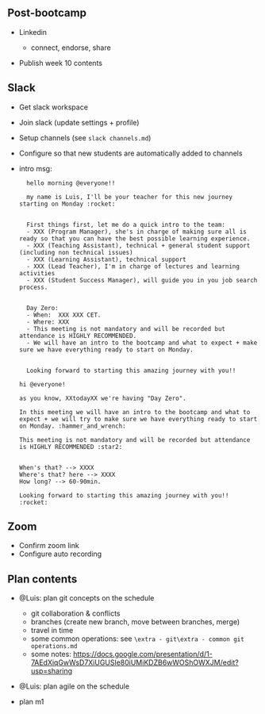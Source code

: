 


## Post-bootcamp

- Linkedin
  - connect, endorse, share

- Publish week 10 contents


## Slack
- Get slack workspace
- Join slack (update settings + profile)
- Setup channels (see `slack channels.md`)
- Configure so that new students are automatically added to channels

- intro msg:
    ``` 
      hello morning @everyone!!

      my name is Luis, I'll be your teacher for this new journey starting on Monday :rocket:
      
      
      First things first, let me do a quick intro to the team:
      - XXX (Program Manager), she's in charge of making sure all is ready so that you can have the best possible learning experience.
      - XXX (Teaching Assistant), technical + general student support (including non technical issues)
      - XXX (Learning Assistant), technical support
      - XXX (Lead Teacher), I'm in charge of lectures and learning activities
      - XXX (Student Success Manager), will guide you in you job search process.
      
      
      Day Zero:
      - When:  XXX XXX CET.
      - Where: XXX
      - This meeting is not mandatory and will be recorded but attendance is HIGHLY RECOMMENDED.
      - We will have an intro to the bootcamp and what to expect + make sure we have everything ready to start on Monday.
      
      
      Looking forward to starting this amazing journey with you!!
    ```


    ```
    hi @everyone!

    as you know, XXtodayXX we're having "Day Zero".

    In this meeting we will have an intro to the bootcamp and what to expect + we will try to make sure we have everything ready to start on Monday. :hammer_and_wrench: 

    This meeting is not mandatory and will be recorded but attendance is HIGHLY RECOMMENDED :star2: 


    When's that? --> XXXX
    Where's that? here --> XXXX
    How long? --> 60-90min.

    Looking forward to starting this amazing journey with you!! :rocket: 
    ```




## Zoom
- Confirm zoom link
- Configure auto recording


## Plan contents
- @Luis: plan git concepts on the schedule
  - git collaboration & conflicts
  - branches (create new branch, move between branches, merge)
  - travel in time
  - some common operations: see `\extra - git\extra - common git operations.md` 
  - some notes: https://docs.google.com/presentation/d/1-7AEdXiqGwWsD7XiUGUSle80iUMiKDZB6wWOShOWXJM/edit?usp=sharing

- @Luis: plan agile on the schedule

- plan m1


